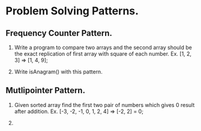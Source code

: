 # Problem Solving Patterns.

## Frequency Counter Pattern.

1. Write a program to compare two arrays and the second array should be the exact replication of first array with square of each number.
   Ex. [1, 2, 3] => [1, 4, 9];

2. Write isAnagram() with this pattern.

## Mutlipointer Pattern.

1. Given sorted array find the first two pair of numbers which gives 0 result after addition.
   Ex. [-3, -2, -1, 0, 1, 2, 4] => [-2, 2] = 0;

2.
